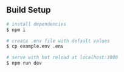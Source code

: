 ## Build Setup

```bash
# install dependencies
$ npm i

# create .env file with default values
$ cp example.env .env

# serve with hot reload at localhost:3000
$ npm run dev
```
